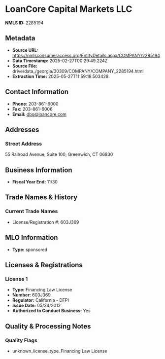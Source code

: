 # LoanCore Capital Markets LLC

**NMLS ID:** 2285194

## Metadata
- **Source URL:** https://nmlsconsumeraccess.org/EntityDetails.aspx/COMPANY/2285194
- **Data Timestamp:** 2025-02-27T00:29:49.224Z
- **Source File:** drive/data_/georgia/30309/COMPANY/COMPANY_2285194.html
- **Extraction Time:** 2025-05-27T11:59:18.503428

## Contact Information
- **Phone:** 203-861-6000
- **Fax:** 203-861-6006
- **Email:** dbo@loancore.com

## Addresses
### Street Address
55 Railroad Avenue, Suite 100; Greenwich, CT 06830

## Business Information
- **Fiscal Year End:** 11/30

## Trade Names & History
### Current Trade Names
- License/Registration #: 603J369

## MLO Information
- **Type:** sponsored

## Licenses & Registrations

### License 1
- **Type:** Financing Law License
- **Number:** 603J369
- **Regulator:** California - DFPI
- **Issue Date:** 05/24/2012
- **Authorized to Conduct Business:** Yes

## Quality & Processing Notes
### Quality Flags
- unknown_license_type_Financing Law License
